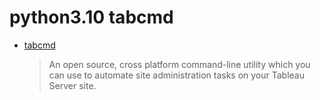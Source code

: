 # python3.10 tabcmd

- [tabcmd](https://github.com/tableau/tabcmd)
    > An open source, cross platform command-line utility which you can use to automate site administration tasks on your Tableau Server site.
